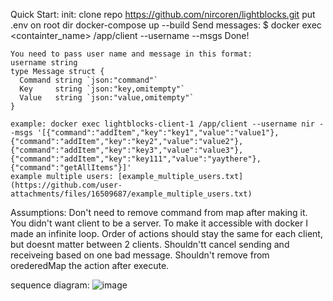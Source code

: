 Quick Start:
  init:
    clone repo https://github.com/nircoren/lightblocks.git
    put .env on root dir
    docker-compose up --build
  Send messages:
    $ docker exec <containter_name> /app/client --username <username> --msgs <msgs>
    Done!
    
    You need to pass user name and message in this format:
    username string
    type Message struct {
      Command string `json:"command"`
      Key     string `json:"key,omitempty"`
      Value   string `json:"value,omitempty"`
    }

    example: docker exec lightblocks-client-1 /app/client --username nir --msgs '[{"command":"addItem","key":"key1","value":"value1"},{"command":"addItem","key":"key2","value":"value2"},{"command":"addItem","key":"key3","value":"value3"},{"command":"addItem","key":"key111","value":"yaythere"},{"command":"getAllItems"}]'
    example multiple users: [example_multiple_users.txt](https://github.com/user-attachments/files/16509687/example_multiple_users.txt)

Assumptions:
	Don't need to remove command from map after making it.
	You didn't want client to be a server. To make it accessible with docker I made an infinite loop.
	Order of actions should stay the same for each client, but doesnt matter between 2 clients.
	Shouldn'tt cancel sending and receiveing based on one bad message.
	Shouldn't remove from orederedMap the action after execute.


sequence diagram: ![image](https://github.com/user-attachments/assets/6576bc41-03c6-4500-ba8e-e94ea800a2f6)
